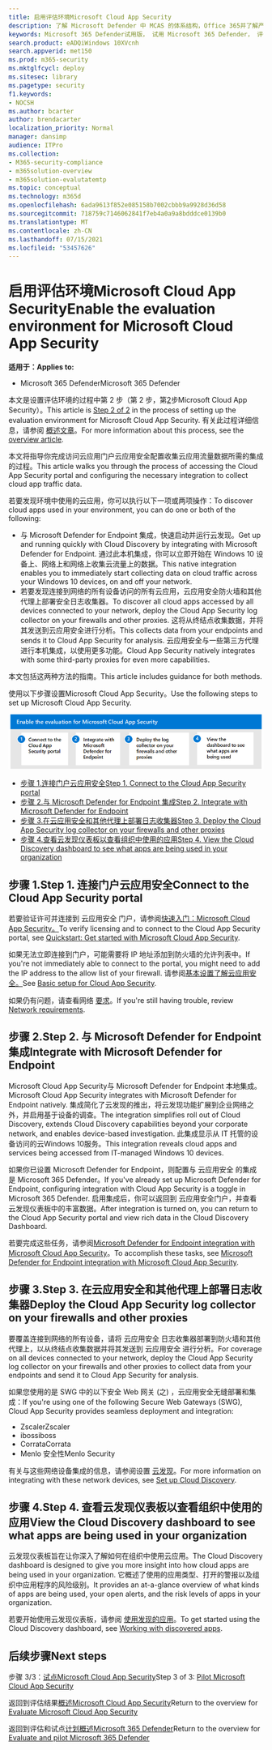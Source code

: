 ```yaml
---
title: 启用评估环境Microsoft Cloud App Security
description: 了解 Microsoft Defender 中 MCAS 的体系结构，Office 365并了解产品之间的Microsoft 365 Defender交互。
keywords: Microsoft 365 Defender试用版， 试用 Microsoft 365 Defender， 评估 Microsoft 365 Defender， Microsoft 365 Defender 评估实验室， Microsoft 365 Defender 试点， 网络安全， 高级永久性威胁， 企业安全， 设备， 设备， 标识， 用户， 数据， 应用程序， 事件， 自动调查和修正， 高级搜寻
search.product: eADQiWindows 10XVcnh
search.appverid: met150
ms.prod: m365-security
ms.mktglfcycl: deploy
ms.sitesec: library
ms.pagetype: security
f1.keywords:
- NOCSH
ms.author: bcarter
author: brendacarter
localization_priority: Normal
manager: dansimp
audience: ITPro
ms.collection:
- M365-security-compliance
- m365solution-overview
- m365solution-evalutatemtp
ms.topic: conceptual
ms.technology: m365d
ms.openlocfilehash: 6ada9613f852e085158b7002cbbb9a9928d36d58
ms.sourcegitcommit: 718759c7146062841f7eb4a0a9a8bdddce0139b0
ms.translationtype: MT
ms.contentlocale: zh-CN
ms.lasthandoff: 07/15/2021
ms.locfileid: "53457626"
---
```

# <a name="enable-the-evaluation-environment-for-microsoft-cloud-app-security"></a><span data-ttu-id="75504-104">启用评估环境Microsoft Cloud App Security</span><span class="sxs-lookup"><span data-stu-id="75504-104">Enable the evaluation environment for Microsoft Cloud App Security</span></span>


<span data-ttu-id="75504-105">**适用于：**</span><span class="sxs-lookup"><span data-stu-id="75504-105">**Applies to:**</span></span>

- <span data-ttu-id="75504-106">Microsoft 365 Defender</span><span class="sxs-lookup"><span data-stu-id="75504-106">Microsoft 365 Defender</span></span>

<span data-ttu-id="75504-107">本文是设置评估环境的过程中第 2 步（第 2 步，第[2](eval-defender-mcas-overview.md)步Microsoft Cloud App Security）。</span><span class="sxs-lookup"><span data-stu-id="75504-107">This article is [Step 2 of 2](eval-defender-mcas-overview.md) in the process of setting up the evaluation environment for Microsoft Cloud App Security.</span></span> <span data-ttu-id="75504-108">有关此过程详细信息，请参阅 [概述文章](eval-defender-mcas-overview.md)。</span><span class="sxs-lookup"><span data-stu-id="75504-108">For more information about this process, see the [overview article](eval-defender-mcas-overview.md).</span></span>

<span data-ttu-id="75504-109">本文将指导你完成访问云应用门户云应用安全配置收集云应用流量数据所需的集成的过程。</span><span class="sxs-lookup"><span data-stu-id="75504-109">This article walks you through the process of accessing the Cloud App Security portal and configuring the necessary integration to collect cloud app traffic data.</span></span>

<span data-ttu-id="75504-110">若要发现环境中使用的云应用，你可以执行以下一项或两项操作：</span><span class="sxs-lookup"><span data-stu-id="75504-110">To discover cloud apps used in your environment, you can do one or both of the following:</span></span>

- <span data-ttu-id="75504-111">与 Microsoft Defender for Endpoint 集成，快速启动并运行云发现。</span><span class="sxs-lookup"><span data-stu-id="75504-111">Get up and running quickly with Cloud Discovery by integrating with Microsoft Defender for Endpoint.</span></span> <span data-ttu-id="75504-112">通过此本机集成，你可以立即开始在 Windows 10 设备上、网络上和网络上收集云流量上的数据。</span><span class="sxs-lookup"><span data-stu-id="75504-112">This native integration enables you to immediately start collecting data on cloud traffic across your Windows 10 devices, on and off your network.</span></span>
- <span data-ttu-id="75504-113">若要发现连接到网络的所有设备访问的所有云应用，云应用安全防火墙和其他代理上部署安全日志收集器。</span><span class="sxs-lookup"><span data-stu-id="75504-113">To discover all cloud apps accessed by all devices connected to your network, deploy the Cloud App Security log collector on your firewalls and other proxies.</span></span> <span data-ttu-id="75504-114">这将从终结点收集数据，并将其发送到云应用安全进行分析。</span><span class="sxs-lookup"><span data-stu-id="75504-114">This collects data from your endpoints and sends it to Cloud App Security for analysis.</span></span> <span data-ttu-id="75504-115">云应用安全与一些第三方代理进行本机集成，以使用更多功能。</span><span class="sxs-lookup"><span data-stu-id="75504-115">Cloud App Security natively integrates with some third-party proxies for even more capabilities.</span></span>

<span data-ttu-id="75504-116">本文包括这两种方法的指南。</span><span class="sxs-lookup"><span data-stu-id="75504-116">This article includes guidance for both methods.</span></span>

<span data-ttu-id="75504-117">使用以下步骤设置Microsoft Cloud App Security。</span><span class="sxs-lookup"><span data-stu-id="75504-117">Use the following steps to set up Microsoft Cloud App Security.</span></span>

![在 Microsoft Defender Microsoft Cloud App Security环境中启用 Microsoft 支持的步骤](../../media/defender/m365-defender-mcas-eval-enable-steps.png)

- [<span data-ttu-id="75504-119">步骤 1.连接门户云应用安全</span><span class="sxs-lookup"><span data-stu-id="75504-119">Step 1. Connect to the Cloud App Security portal</span></span>](#step-1-connect-to-the-cloud-app-security-portal)
- [<span data-ttu-id="75504-120">步骤 2.与 Microsoft Defender for Endpoint 集成</span><span class="sxs-lookup"><span data-stu-id="75504-120">Step 2. Integrate with Microsoft Defender for Endpoint</span></span>](#step-2-integrate-with-microsoft-defender-for-endpoint)
- [<span data-ttu-id="75504-121">步骤 3.在云应用安全和其他代理上部署日志收集器</span><span class="sxs-lookup"><span data-stu-id="75504-121">Step 3. Deploy the Cloud App Security log collector on your firewalls and other proxies</span></span>](#step-3-deploy-the-cloud-app-security-log-collector-on-your-firewalls-and-other-proxies)
- [<span data-ttu-id="75504-122">步骤 4.查看云发现仪表板以查看组织中使用的应用</span><span class="sxs-lookup"><span data-stu-id="75504-122">Step 4. View the Cloud Discovery dashboard to see what apps are being used in your organization</span></span>](#step-4-view-the-cloud-discovery-dashboard-to-see-what-apps-are-being-used-in-your-organization)

## <a name="step-1-connect-to-the-cloud-app-security-portal"></a><span data-ttu-id="75504-123">步骤 1.</span><span class="sxs-lookup"><span data-stu-id="75504-123">Step 1.</span></span> <span data-ttu-id="75504-124">连接门户云应用安全</span><span class="sxs-lookup"><span data-stu-id="75504-124">Connect to the Cloud App Security portal</span></span>

<span data-ttu-id="75504-125">若要验证许可并连接到 云应用安全 门户，请参阅[快速入门：Microsoft Cloud App Security。](/cloud-app-security/getting-started-with-cloud-app-security)</span><span class="sxs-lookup"><span data-stu-id="75504-125">To verify licensing and to connect to the Cloud App Security portal, see [Quickstart: Get started with Microsoft Cloud App Security](/cloud-app-security/getting-started-with-cloud-app-security).</span></span> 

<span data-ttu-id="75504-126">如果无法立即连接到门户，可能需要将 IP 地址添加到防火墙的允许列表中。</span><span class="sxs-lookup"><span data-stu-id="75504-126">If you're not immediately able to connect to the portal, you might need to add the IP address to the allow list of your firewall.</span></span> <span data-ttu-id="75504-127">请参阅[基本设置了解云应用安全。](/cloud-app-security/general-setup)</span><span class="sxs-lookup"><span data-stu-id="75504-127">See [Basic setup for Cloud App Security](/cloud-app-security/general-setup).</span></span>

<span data-ttu-id="75504-128">如果仍有问题，请查看网络 [要求](/cloud-app-security/network-requirements)。</span><span class="sxs-lookup"><span data-stu-id="75504-128">If you're still having trouble, review [Network requirements](/cloud-app-security/network-requirements).</span></span>

## <a name="step-2-integrate-with-microsoft-defender-for-endpoint"></a><span data-ttu-id="75504-129">步骤 2.</span><span class="sxs-lookup"><span data-stu-id="75504-129">Step 2.</span></span> <span data-ttu-id="75504-130">与 Microsoft Defender for Endpoint 集成</span><span class="sxs-lookup"><span data-stu-id="75504-130">Integrate with Microsoft Defender for Endpoint</span></span>

<span data-ttu-id="75504-131">Microsoft Cloud App Security与 Microsoft Defender for Endpoint 本地集成。</span><span class="sxs-lookup"><span data-stu-id="75504-131">Microsoft Cloud App Security integrates with Microsoft Defender for Endpoint natively.</span></span> <span data-ttu-id="75504-132">集成简化了云发现的推出，将云发现功能扩展到企业网络之外，并启用基于设备的调查。</span><span class="sxs-lookup"><span data-stu-id="75504-132">The integration simplifies roll out of Cloud Discovery, extends Cloud Discovery capabilities beyond your corporate network, and enables device-based investigation.</span></span> <span data-ttu-id="75504-133">此集成显示从 IT 托管的设备访问的云Windows 10服务。</span><span class="sxs-lookup"><span data-stu-id="75504-133">This integration reveals cloud apps and services being accessed from IT-managed Windows 10 devices.</span></span> 

<span data-ttu-id="75504-134">如果你已设置 Microsoft Defender for Endpoint，则配置与 云应用安全 的集成是 Microsoft 365 Defender。</span><span class="sxs-lookup"><span data-stu-id="75504-134">If you've already set up Microsoft Defender for Endpoint, configuring integration with Cloud App Security is a toggle in Microsoft 365 Defender.</span></span> <span data-ttu-id="75504-135">启用集成后，你可以返回到 云应用安全门户，并查看云发现仪表板中的丰富数据。</span><span class="sxs-lookup"><span data-stu-id="75504-135">After integration is turned on, you can return to the Cloud App Security portal and view rich data in the Cloud Discovery Dashboard.</span></span>

<span data-ttu-id="75504-136">若要完成这些任务，请参阅[Microsoft Defender for Endpoint integration with Microsoft Cloud App Security](/cloud-app-security/mde-integration)。</span><span class="sxs-lookup"><span data-stu-id="75504-136">To accomplish these tasks, see [Microsoft Defender for Endpoint integration with Microsoft Cloud App Security](/cloud-app-security/mde-integration).</span></span> 

## <a name="step-3-deploy-the-cloud-app-security-log-collector-on-your-firewalls-and-other-proxies"></a><span data-ttu-id="75504-137">步骤 3.</span><span class="sxs-lookup"><span data-stu-id="75504-137">Step 3.</span></span> <span data-ttu-id="75504-138">在云应用安全和其他代理上部署日志收集器</span><span class="sxs-lookup"><span data-stu-id="75504-138">Deploy the Cloud App Security log collector on your firewalls and other proxies</span></span>

<span data-ttu-id="75504-139">要覆盖连接到网络的所有设备，请将 云应用安全 日志收集器部署到防火墙和其他代理上，以从终结点收集数据并将其发送到 云应用安全 进行分析。</span><span class="sxs-lookup"><span data-stu-id="75504-139">For coverage on all devices connected to your network, deploy the Cloud App Security log collector on your firewalls and other proxies to collect data from your endpoints and send it to Cloud App Security for analysis.</span></span> 

<span data-ttu-id="75504-140">如果您使用的是 SWG 中的以下安全 Web 网关 (之) ，云应用安全无缝部署和集成：</span><span class="sxs-lookup"><span data-stu-id="75504-140">If you're using one of the following Secure Web Gateways (SWG), Cloud App Security provides seamless deployment and integration:</span></span>
- <span data-ttu-id="75504-141">Zscaler</span><span class="sxs-lookup"><span data-stu-id="75504-141">Zscaler</span></span>
- <span data-ttu-id="75504-142">iboss</span><span class="sxs-lookup"><span data-stu-id="75504-142">iboss</span></span>
- <span data-ttu-id="75504-143">Corrata</span><span class="sxs-lookup"><span data-stu-id="75504-143">Corrata</span></span>
- <span data-ttu-id="75504-144">Menlo 安全性</span><span class="sxs-lookup"><span data-stu-id="75504-144">Menlo Security</span></span>

<span data-ttu-id="75504-145">有关与这些网络设备集成的信息，请参阅设置 [云发现](/cloud-app-security/set-up-cloud-discovery)。</span><span class="sxs-lookup"><span data-stu-id="75504-145">For more information on integrating with these network devices, see [Set up Cloud Discovery](/cloud-app-security/set-up-cloud-discovery).</span></span> 
## <a name="step-4-view-the-cloud-discovery-dashboard-to-see-what-apps-are-being-used-in-your-organization"></a><span data-ttu-id="75504-146">步骤 4.</span><span class="sxs-lookup"><span data-stu-id="75504-146">Step 4.</span></span> <span data-ttu-id="75504-147">查看云发现仪表板以查看组织中使用的应用</span><span class="sxs-lookup"><span data-stu-id="75504-147">View the Cloud Discovery dashboard to see what apps are being used in your organization</span></span>

<span data-ttu-id="75504-148">云发现仪表板旨在让你深入了解如何在组织中使用云应用。</span><span class="sxs-lookup"><span data-stu-id="75504-148">The Cloud Discovery dashboard is designed to give you more insight into how cloud apps are being used in your organization.</span></span> <span data-ttu-id="75504-149">它概述了使用的应用类型、打开的警报以及组织中应用程序的风险级别。</span><span class="sxs-lookup"><span data-stu-id="75504-149">It provides an at-a-glance overview of what kinds of apps are being used, your open alerts, and the risk levels of apps in your organization.</span></span> 

<span data-ttu-id="75504-150">若要开始使用云发现仪表板，请参阅 [使用发现的应用](/cloud-app-security/discovered-apps)。</span><span class="sxs-lookup"><span data-stu-id="75504-150">To get started using the Cloud Discovery dashboard, see [Working with discovered apps](/cloud-app-security/discovered-apps).</span></span>

## <a name="next-steps"></a><span data-ttu-id="75504-151">后续步骤</span><span class="sxs-lookup"><span data-stu-id="75504-151">Next steps</span></span>

<span data-ttu-id="75504-152">步骤 3/3：[试点Microsoft Cloud App Security](eval-defender-mcas-pilot.md)</span><span class="sxs-lookup"><span data-stu-id="75504-152">Step 3 of 3: [Pilot Microsoft Cloud App Security](eval-defender-mcas-pilot.md)</span></span>

<span data-ttu-id="75504-153">返回到评估结果[概述Microsoft Cloud App Security](eval-defender-mcas-overview.md)</span><span class="sxs-lookup"><span data-stu-id="75504-153">Return to the overview for [Evaluate Microsoft Cloud App Security](eval-defender-mcas-overview.md)</span></span>

<span data-ttu-id="75504-154">返回到评估和试点[计划概述Microsoft 365 Defender](eval-overview.md)</span><span class="sxs-lookup"><span data-stu-id="75504-154">Return to the overview for [Evaluate and pilot Microsoft 365 Defender](eval-overview.md)</span></span>